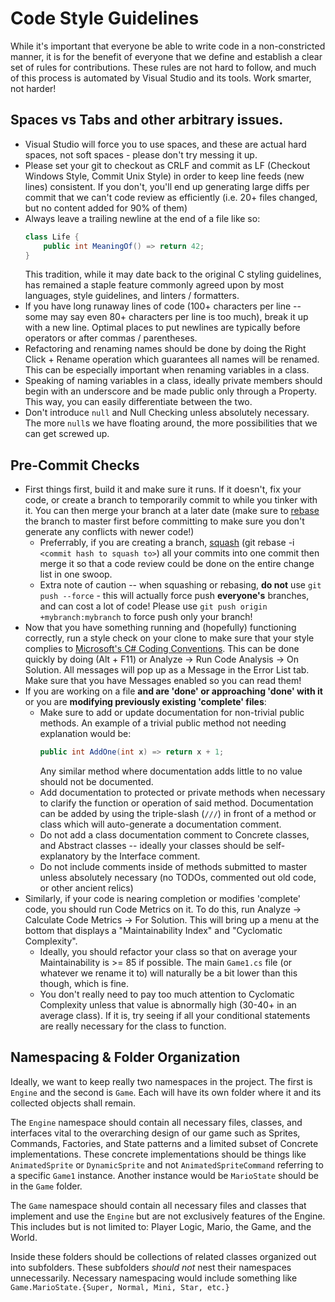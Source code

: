 # Code Style Guidelines

While it's important that everyone be able to write code in a non-constricted manner, it is for the benefit of everyone that we define and establish a clear set of rules for contributions. These rules are not hard to follow, and much of this process is automated by Visual Studio and its tools. Work smarter, not harder!

## Spaces vs Tabs and other arbitrary issues.

- Visual Studio will force you to use spaces, and these are actual hard spaces, not soft spaces - please don't try messing it up.
- Please set your git to checkout as CRLF and commit as LF (Checkout Windows Style, Commit Unix Style) in order to keep line feeds (new lines) consistent. If you don't, you'll end up generating large diffs per commit that we can't code review as efficiently (i.e. 20+ files changed, but no content added for 90% of them)
- Always leave a trailing newline at the end of a file like so: 
    ```c#
    class Life {
        public int MeaningOf() => return 42;
    }

    ```
    This tradition, while it may date back to the original C styling guidelines, has remained a staple feature commonly agreed upon by most languages, style guidelines, and linters / formatters.
- If you have long runaway lines of code (100+ characters per line -- some may say even 80+ characters per line is too much), break it up with a new line. Optimal places to put newlines are typically before operators or after commas / parentheses.
- Refactoring and renaming names should be done by doing the Right Click + Rename operation which guarantees all names will be renamed. This can be especially important when renaming variables in a class.
- Speaking of naming variables in a class, ideally private members should begin with an underscore and be made public only through a Property. This way, you can easily differentiate between the two.
- Don't introduce `null` and Null Checking unless absolutely necessary. The more `null`s we have floating around, the more possibilities that we can get screwed up.

## Pre-Commit Checks

- First things first, build it and make sure it runs. If it doesn't, fix your code, or create a branch to temporarily commit to while you tinker with it. You can then merge your branch at a later date (make sure to [rebase](https://git-scm.com/book/en/v2/Git-Branching-Rebasing) the branch to master first before committing to make sure you don't generate any conflicts with newer code!)
    - Preferrably, if you are creating a branch, [squash](https://medium.com/@slamflipstrom/a-beginners-guide-to-squashing-commits-with-git-rebase-8185cf6e62ec) (git rebase -i `<commit hash to squash to>`) all your commits into one commit then merge it so that a code review could be done on the entire change list in one swoop.
    - Extra note of caution -- when squashing or rebasing, **do not** use `git push --force` - this will actually force push **everyone's** branches, and can cost a lot of code! Please use `git push origin +mybranch:mybranch` to force push only your branch!
- Now that you have something running and (hopefully) functioning correctly, run a style check on your clone to make sure that your style complies to [Microsoft's C# Coding Conventions](https://docs.microsoft.com/en-us/dotnet/csharp/fundamentals/coding-style/coding-conventions). This can be done quickly by doing (Alt + F11) or Analyze -> Run Code Analysis -> On Solution. All messages will pop up as a Message in the Error List tab. Make sure that you have Messages enabled so you can read them!
- If you are working on a file **and are 'done' or approaching 'done' with it** or you are **modifying previously existing 'complete' files**:
    - Make sure to add or update documentation for non-trivial public methods. An example of a trivial public method not needing explanation would be:
        ```c#
        public int AddOne(int x) => return x + 1; 
        ```
        Any similar method where documentation adds little to no value should not be documented.
    - Add documentation to protected or private methods when necessary to clarify the function or operation of said method. Documentation can be added by using the triple-slash (`///`) in front of a method or class which will auto-generate a documentation comment.
    - Do not add a class documentation comment to Concrete classes, and Abstract classes -- ideally your classes should be self-explanatory by the Interface comment.
    - Do not include comments inside of methods submitted to master unless absolutely necessary (no TODOs, commented out old code, or other ancient relics)
- Similarly, if your code is nearing completion or modifies 'complete' code, you should run Code Metrics on it. To do this, run Analyze -> Calculate Code Metrics -> For Solution. This will bring up a menu at the bottom that displays a "Maintainability Index" and "Cyclomatic Complexity". 
    - Ideally, you should refactor your class so that on average your Maintainability is >= 85 if possible. The main `Game1.cs` file (or whatever we rename it to) will naturally be a bit lower than this though, which is fine. 
    - You don't really need to pay too much attention to Cyclomatic Complexity unless that value is abnormally high (30-40+ in an average class). If it is, try seeing if all your conditional statements are really necessary for the class to function.

## Namespacing & Folder Organization

Ideally, we want to keep really two namespaces in the project. The first is `Engine` and the second is `Game`. Each will have its own folder where it and its collected objects shall remain.

The `Engine` namespace should contain all necessary files, classes, and interfaces vital to the overarching design of our game such as Sprites, Commands, Factories, and State patterns and a limited subset of Concrete implementations. These concrete implementations should be things like `AnimatedSprite` or `DynamicSprite` and not `AnimatedSpriteCommand` referring to a specific `Game1` instance. Another instance would be `MarioState` should be in the `Game` folder.

The `Game` namespace should contain all necessary files and classes that implement and use the `Engine` but are not exclusively features of the Engine. This includes but is not limited to: Player Logic, Mario, the Game, and the World.

Inside these folders should be collections of related classes organized out into subfolders. These subfolders *should not* nest their namespaces unnecessarily. Necessary namespacing would include something like `Game.MarioState.{Super, Normal, Mini, Star, etc.}`